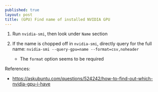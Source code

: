 ```yaml
---
published: true
layout: post
title: (GPU) Find name of installed NVIDIA GPU
---
```


1.  Run `nvidia-smi`, then look under `Name` section

2.  If the name is chopped off in `nvidia-smi`, directly query for the full name:
    `nvidia-smi --query-gpu=name --format=csv,noheader`
    - The `format` option seems to be required


References:
- <https://askubuntu.com/questions/524242/how-to-find-out-which-nvidia-gpu-i-have>
